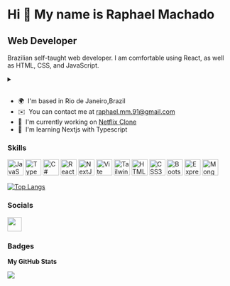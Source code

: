 Hi 👋 My name is Raphael Machado
================================

Web Developer
-------------

Brazilian self-taught web developer. I am comfortable using React, as well as HTML, CSS, and JavaScript.

<details>
  <summary></summary>
  <p>As a self-taught web developer, I am passionate about programming and have invested over 1.5 years honing my skills in HTML, CSS, and JavaScript. I am comfortable using technologies such as React and TypeScript, and have applied this knowledge in various frontend and backend projects. I am a skilled and creative problem solver, able to work well in a team and collaborate effectively to meet user and business needs. My curious and proactive mindset keeps me up-to-date with the latest trends and best practices in web development. Although I do not have previous professional experience, I have built challenging and comprehensive projects on my own, demonstrating my ability to turn ideas into practical solutions. I am a committed and dedicated individual, always eager to learn and grow, and excited to join a technology team to contribute my knowledge and passion for programming.</p>
</details>
<br>

* 🌍  I'm based in Rio de Janeiro,Brazil
* ✉️  You can contact me at [raphael.mm.91@gmail.com](mailto:raphael.mm.91@gmail.com)
* 🚀  I'm currently working on [Netflix Clone](http://https://nextflix-rm.vercel.app/)
* 🧠  I'm learning Nextjs with Typescript

### Skills

<p align="left">
<a href="https://developer.mozilla.org/en-US/docs/Web/JavaScript" target="_blank" rel="noreferrer"><img src="https://raw.githubusercontent.com/danielcranney/readme-generator/main/public/icons/skills/javascript-colored.svg" width="36" height="36" alt="JavaScript" /></a>
<a href="https://www.typescriptlang.org/" target="_blank" rel="noreferrer"><img src="https://raw.githubusercontent.com/danielcranney/readme-generator/main/public/icons/skills/typescript-colored.svg" width="36" height="36" alt="TypeScript" /></a>
<a href="https://docs.microsoft.com/en-us/dotnet/csharp/" target="_blank" rel="noreferrer"><img src="https://raw.githubusercontent.com/danielcranney/readme-generator/main/public/icons/skills/csharp-colored.svg" width="36" height="36" alt="C#" /></a>
<a href="https://reactjs.org/" target="_blank" rel="noreferrer"><img src="https://raw.githubusercontent.com/danielcranney/readme-generator/main/public/icons/skills/react-colored.svg" width="36" height="36" alt="React" /></a>
<a href="https://nextjs.org/docs" target="_blank" rel="noreferrer"><img src="https://raw.githubusercontent.com/danielcranney/readme-generator/main/public/icons/skills/nextjs-colored.svg" width="36" height="36" alt="NextJs" /></a>
<a href="https://vitejs.dev/" target="_blank" rel="noreferrer"><img src="https://raw.githubusercontent.com/danielcranney/readme-generator/main/public/icons/skills/vite-colored.svg" width="36" height="36" alt="Vite" /></a>
<a href="https://tailwindcss.com/" target="_blank" rel="noreferrer"><img src="https://raw.githubusercontent.com/danielcranney/readme-generator/main/public/icons/skills/tailwindcss-colored.svg" width="36" height="36" alt="TailwindCSS" /></a>
<a href="https://developer.mozilla.org/en-US/docs/Glossary/HTML5" target="_blank" rel="noreferrer"><img src="https://raw.githubusercontent.com/danielcranney/readme-generator/main/public/icons/skills/html5-colored.svg" width="36" height="36" alt="HTML5" /></a>
<a href="https://www.w3.org/TR/CSS/#css" target="_blank" rel="noreferrer"><img src="https://raw.githubusercontent.com/danielcranney/readme-generator/main/public/icons/skills/css3-colored.svg" width="36" height="36" alt="CSS3" /></a>
<a href="https://getbootstrap.com/" target="_blank" rel="noreferrer"><img src="https://raw.githubusercontent.com/danielcranney/readme-generator/main/public/icons/skills/bootstrap-colored.svg" width="36" height="36" alt="Bootstrap" /></a>
<a href="https://expressjs.com/" target="_blank" rel="noreferrer"><img src="https://raw.githubusercontent.com/danielcranney/readme-generator/main/public/icons/skills/express-colored.svg" width="36" height="36" alt="Express" /></a>
<a href="https://www.mongodb.com/" target="_blank" rel="noreferrer"><img src="https://raw.githubusercontent.com/danielcranney/readme-generator/main/public/icons/skills/mongodb-colored.svg" width="36" height="36" alt="MongoDB" /></a>
</p>

[![Top Langs](https://github-readme-stats.vercel.app/api/top-langs/?username=rm0909&layout=compact&langs_count=10)](https://github.com/rm0909/github-readme-stats)

### Socials

<p align="left"> <a href="https://www.github.com/raphaelmmachado" target="_blank" rel="noreferrer"><img src="https://raw.githubusercontent.com/danielcranney/readme-generator/main/public/icons/socials/github.svg" width="32" height="32" /></a>

### Badges

<b>My GitHub Stats</b>

<a href="http://www.github.com/raphaelmmachado"><img src="https://github-readme-streak-stats.herokuapp.com/?user=raphaelmmachado&stroke=ffffff&background=1c1917&ring=0891b2&fire=0891b2&currStreakNum=ffffff&currStreakLabel=0891b2&sideNums=ffffff&sideLabels=ffffff&dates=ffffff&hide_border=true" /></a>



